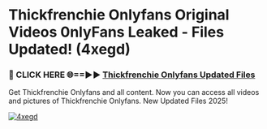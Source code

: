 # Thickfrenchie Onlyfans Original Videos 0nlyFans Leaked - Files Updated! (4xegd)

<h3>🔴 CLICK HERE 🌐==►► <a href="https://tinyurl.com/ehrbuxhb" rel="nofollow">Thickfrenchie Onlyfans Updated Files</a></h3>

Get Thickfrenchie Onlyfans and all content. Now you can access all videos and pictures of Thickfrenchie Onlyfans. New Updated Files 2025!

[![4xegd](https://i.imgur.com/lVYEuWS.gif)](https://tinyurl.com/ehrbuxhb)
